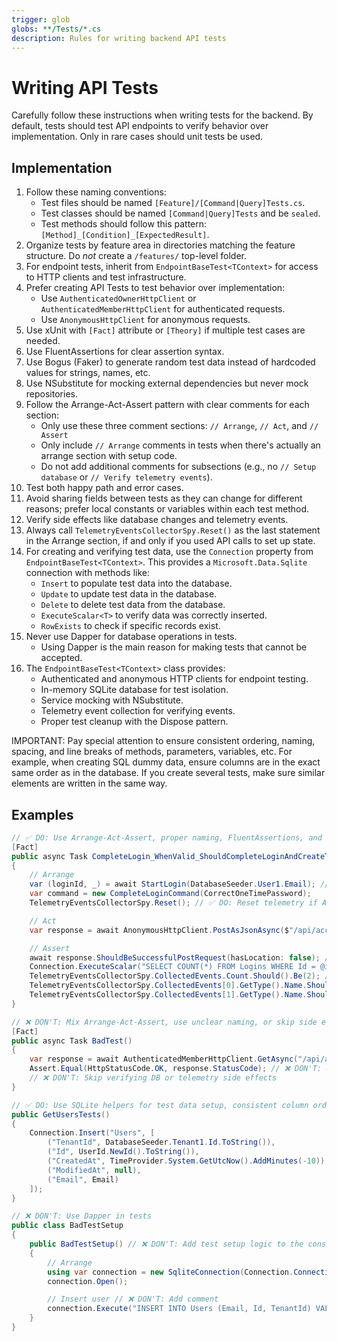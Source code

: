 ```yaml
---
trigger: glob
globs: **/Tests/*.cs
description: Rules for writing backend API tests
---
```


# Writing API Tests

Carefully follow these instructions when writing tests for the backend. By default, tests should test API endpoints to verify behavior over implementation. Only in rare cases should unit tests be used.

## Implementation

1. Follow these naming conventions:
   - Test files should be named `[Feature]/[Command|Query]Tests.cs`.
   - Test classes should be named `[Command|Query]Tests` and be `sealed`.
   - Test methods should follow this pattern: `[Method]_[Condition]_[ExpectedResult]`.
2. Organize tests by feature area in directories matching the feature structure. Do _not_ create a `/features/` top-level folder.
3. For endpoint tests, inherit from `EndpointBaseTest<TContext>` for access to HTTP clients and test infrastructure.
4. Prefer creating API Tests to test behavior over implementation:
   - Use `AuthenticatedOwnerHttpClient` or `AuthenticatedMemberHttpClient` for authenticated requests.
   - Use `AnonymousHttpClient` for anonymous requests.
5. Use xUnit with `[Fact]` attribute or `[Theory]` if multiple test cases are needed.
6. Use FluentAssertions for clear assertion syntax.
7. Use Bogus (Faker) to generate random test data instead of hardcoded values for strings, names, etc.
8. Use NSubstitute for mocking external dependencies but never mock repositories.
9. Follow the Arrange-Act-Assert pattern with clear comments for each section:
   - Only use these three comment sections: `// Arrange`, `// Act`, and `// Assert`
   - Only include `// Arrange` comments in tests when there's actually an arrange section with setup code.
   - Do not add additional comments for subsections (e.g., no `// Setup database` or `// Verify telemetry events`).
10. Test both happy path and error cases.
11. Avoid sharing fields between tests as they can change for different reasons; prefer local constants or variables within each test method.
12. Verify side effects like database changes and telemetry events.
13. Always call `TelemetryEventsCollectorSpy.Reset()` as the last statement in the Arrange section, if and only if you used API calls to set up state.
14. For creating and verifying test data, use the `Connection` property from `EndpointBaseTest<TContext>`. This provides a `Microsoft.Data.Sqlite` connection with methods like:
    - `Insert` to populate test data into the database.
    - `Update` to update test data in the database.
    - `Delete` to delete test data from the database.
    - `ExecuteScalar<T>` to verify data was correctly inserted.
    - `RowExists` to check if specific records exist.
15. Never use Dapper for database operations in tests.
    - Using Dapper is the main reason for making tests that cannot be accepted.
16. The `EndpointBaseTest<TContext>` class provides:
    - Authenticated and anonymous HTTP clients for endpoint testing.
    - In-memory SQLite database for test isolation.
    - Service mocking with NSubstitute.
    - Telemetry event collection for verifying events.
    - Proper test cleanup with the Dispose pattern.

IMPORTANT: Pay special attention to ensure consistent ordering, naming, spacing, and line breaks of methods, parameters, variables, etc. For example, when creating SQL dummy data, ensure columns are in the exact same order as in the database. If you create several tests, make sure similar elements are written in the same way.

## Examples

```csharp
// ✅ DO: Use Arrange-Act-Assert, proper naming, FluentAssertions, and verify side effects
[Fact]
public async Task CompleteLogin_WhenValid_ShouldCompleteLoginAndCreateTokens()
{
    // Arrange
    var (loginId, _) = await StartLogin(DatabaseSeeder.User1.Email); // ✅ DO: Use test helpers for setup
    var command = new CompleteLoginCommand(CorrectOneTimePassword);
    TelemetryEventsCollectorSpy.Reset(); // ✅ DO: Reset telemetry if API was called in Arrange

    // Act
    var response = await AnonymousHttpClient.PostAsJsonAsync($"/api/account-management/authentication/login/{loginId}/complete", command);

    // Assert
    await response.ShouldBeSuccessfulPostRequest(hasLocation: false); // ✅ DO: Use custom assertion helpers
    Connection.ExecuteScalar("SELECT COUNT(*) FROM Logins WHERE Id = @id AND Completed = 1", new { id = loginId.ToString() }).Should().Be(1); // ✅ DO: Verify DB side effects
    TelemetryEventsCollectorSpy.CollectedEvents.Count.Should().Be(2); // ✅ DO: Verify telemetry
    TelemetryEventsCollectorSpy.CollectedEvents[0].GetType().Name.Should().Be("LoginStarted");
    TelemetryEventsCollectorSpy.CollectedEvents[1].GetType().Name.Should().Be("LoginCompleted");  // ✅ DO: Verify the correct events were collected
}

// ❌ DON'T: Mix Arrange-Act-Assert, use unclear naming, or skip side effects
[Fact]
public async Task BadTest()
{
    var response = await AuthenticatedMemberHttpClient.GetAsync("/api/account-management/users?search=willgate"); // ❌ DON'T: Unclear test name, no Arrange/Act/Assert
    Assert.Equal(HttpStatusCode.OK, response.StatusCode); // ❌ DON'T: Use basic assertions instead of FluentAssertions
    // ❌ DON'T: Skip verifying DB or telemetry side effects
}

// ✅ DO: Use SQLite helpers for test data setup, consistent column order
public GetUsersTests()
{
    Connection.Insert("Users", [
        ("TenantId", DatabaseSeeder.Tenant1.Id.ToString()),
        ("Id", UserId.NewId().ToString()),
        ("CreatedAt", TimeProvider.System.GetUtcNow().AddMinutes(-10)), // ✅ DO: Use TimeProvider for dates
        ("ModifiedAt", null),
        ("Email", Email)
    ]);
}

// ❌ DON'T: Use Dapper in tests
public class BadTestSetup
{
    public BadTestSetup() // ❌ DON'T: Add test setup logic to the constructor
    {
        // Arrange
        using var connection = new SqliteConnection(Connection.ConnectionString); // ❌ DON'T: Use Dapper
        connection.Open();

        // Insert user // ❌ DON'T: Add comment
        connection.Execute("INSERT INTO Users (Email, Id, TenantId) VALUES (@Email, @Id, @TenantId)", new { Email = "test@example.com", Id = Guid.NewGuid(), TenantId = 1 }); 
    }
}
```
